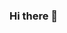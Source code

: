 ### Hi there 👋

<!--
**rosaju/rosaju** is a ✨ _special_ ✨ repository because its `README.md` (this file) appears on your GitHub profile.

- 🔭 I’m currently working mainly with Angular and Sass.
- 🌱 I’m currently learning a little bit of Node.
- 👯 I’m collaborating on open source projects within the MidiaNinja organization using React.
- 😄 Pronouns: She/her
- ⚡ Fun fact: I have a bachelor's degree in Printmaking and I am a visual artist.
-->

